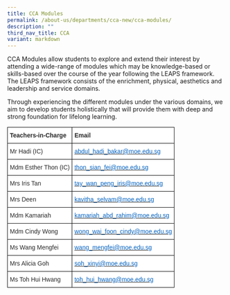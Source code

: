 ```yaml
---
title: CCA Modules
permalink: /about-us/departments/cca-new/cca-modules/
description: ""
third_nav_title: CCA
variant: markdown
---
```

<p>CCA Modules allow students to explore and extend their interest by attending a wide-range of modules which may be knowledge-based or skills-based over the course of the year following the LEAPS framework. The LEAPS framework consists of the enrichment, physical, aesthetics and leadership and service domains.&nbsp;</p>
<p>Through experiencing the different modules under the various domains, we aim to develop students holistically that will provide them with deep and strong foundation for lifelong learning.&nbsp;</p>
<style type="text/css">
.tg  {border-collapse:collapse;border-spacing:0;}
.tg td{border-color:black;border-style:solid;border-width:1px;font-family:Arial, sans-serif;font-size:14px;
  overflow:hidden;padding:10px 5px;word-break:normal;}
.tg th{border-color:black;border-style:solid;border-width:1px;font-family:Arial, sans-serif;font-size:14px;
  font-weight:normal;overflow:hidden;padding:10px 5px;word-break:normal;}
.tg .tg-7zkw{background-color:#FFF;color:#282828;text-align:left;vertical-align:top}
.tg .tg-hr73{background-color:#FFF;color:#282828;font-weight:bold;text-align:left;vertical-align:top}
.tg .tg-wogo{background-color:#FFF;color:#0563C1;text-align:left;text-decoration:underline;vertical-align:top}
</style>
<table class="tg">
<thead>
  <tr>
    <th class="tg-hr73"><span style="color:#282828">Teachers-in-Charge</span></th>
    <th class="tg-hr73"><span style="color:#282828">Email</span></th>
  </tr>
</thead>
<tbody>
  <tr>
    <td class="tg-7zkw"><span style="color:#282828">Mr Hadi (IC)</span></td>
    <td class="tg-wogo"><a href="mailto:abdul_hadi_bakar@moe.edu.sg"><span style="color:#0563C1">abdul_hadi_bakar@moe.edu.sg</span></a></td>
  </tr>
	<tr>
    <td class="tg-7zkw"><span style="color:#282828">Mdm Esther Thon (IC)</span></td>
    <td class="tg-wogo"><a href="mailto:thon_sian_fei@moe.edu.sg"><span style="color:#0563C1">thon_sian_fei@moe.edu.sg</span></a></td>
  </tr>
  <tr>
    <td class="tg-7zkw"><span style="color:#282828">Mrs Iris Tan</span></td>
    <td class="tg-wogo"><a href="mailto:tay_wan_peng_iris@moe.edu.sg"><span style="color:#0563C1">tay_wan_peng_iris@moe.edu.sg</span></a></td>
  </tr>
  <tr>
    <td class="tg-7zkw"><span style="color:#282828">Mrs Deen</span></td>
    <td class="tg-wogo"><a href="mailto:kavitha_selvam@moe.edu.sg"><span style="color:#0563C1">kavitha_selvam@moe.edu.sg</span></a></td>
  </tr>
  <tr>
    <td class="tg-7zkw"><span style="color:#282828">Mdm Kamariah</span></td>
    <td class="tg-wogo"><a href="mailto:kamariah_abd_rahim@moe.edu.sg"><span style="color:#0563C1">kamariah_abd_rahim@moe.edu.sg</span></a></td>
  </tr>
   <tr>
    <td class="tg-7zkw"><span style="color:#282828">Mdm Cindy Wong</span></td>
    <td class="tg-wogo"><a href="mailto:wong_wai_foon_cindy@moe.edu.sg"><span style="color:#0563C1">wong_wai_foon_cindy@moe.edu.sg</span></a></td>
  </tr>
  <tr>
    <td class="tg-7zkw"><span style="color:#282828">Ms Wang Mengfei</span></td>
    <td class="tg-wogo"><a href="mailto:wang_mengfei@moe.edu.sg"><span style="color:#0563C1">wang_mengfei@moe.edu.sg</span></a></td>
  </tr>
  <tr>
    <td class="tg-7zkw"><span style="color:#282828">Mrs Alicia Goh</span></td>
    <td class="tg-wogo"><a href="mailto:soh_xinyi@moe.edu.sg"><span style="color:#0563C1">soh_xinyi@moe.edu.sg</span></a></td>
  </tr>
	<tr>
    <td class="tg-7zkw"><span style="color:#282828">Ms Toh Hui Hwang</span></td>
    <td class="tg-wogo"><a href="mailto:toh_hui_hwang@moe.edu.sg"><span style="color:#0563C1">toh_hui_hwang@moe.edu.sg</span></a></td>
  </tr>
</tbody>
</table>